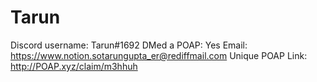 # Tarun

Discord username: Tarun#1692
DMed a POAP: Yes
Email: https://www.notion.sotarungupta_er@rediffmail.com
Unique POAP Link: http://POAP.xyz/claim/m3hhuh